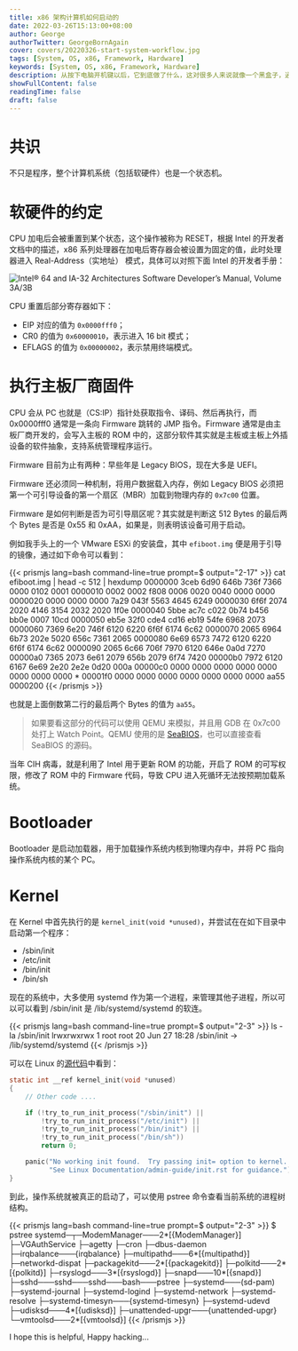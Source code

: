 ```yaml
---
title: x86 架构计算机如何启动的
date: 2022-03-26T15:13:00+08:00
author: George
authorTwitter: GeorgeBornAgain
cover: covers/20220326-start-system-workflow.jpg
tags: [System, OS, x86, Framework, Hardware]
keywords: [System, OS, x86, Framework, Hardware]
description: 从按下电脑开机键以后，它到底做了什么，这对很多人来说就像一个黑盒子，通过技术手段窥视这个黑盒子后发现计算机世界没有魔法！一切都是有理可依的。
showFullContent: false
readingTime: false
draft: false
---
```


# 共识

不只是程序，整个计算机系统（包括软硬件）也是一个状态机。

# 软硬件的约定

CPU 加电后会被重置到某个状态，这个操作被称为 RESET，根据 Intel 的开发者文档中的描述，x86 系列处理器在加电后寄存器会被设置为固定的值，此时处理器进入 Real-Address（实地址） 模式，具体可以对照下面 Intel 的开发者手册：

![Intel® 64 and IA-32 Architectures Software Developer’s Manual, Volume 3A/3B](/article/20220326-intel-software-developers-manual.png)

CPU 重置后部分寄存器如下：

* EIP 对应的值为 `0x0000fff0`；
* CR0 的值为 `0x60000010`，表示进入 16 bit 模式；
* EFLAGS 的值为 `0x00000002`，表示禁用终端模式。

# 执行主板厂商固件

CPU 会从 PC 也就是（CS:IP）指针处获取指令、译码、然后再执行，而 0x0000fff0 通常是一条向 Firmware 跳转的 JMP 指令。Firmware 通常是由主板厂商开发的，会写入主板的 ROM 中的，这部分软件其实就是主板或主板上外插设备的软件抽象，支持系统管理程序运行。

Firmware 目前为止有两种：早些年是 Legacy BIOS，现在大多是 UEFI。

Firmware 还必须同一种机制，将用户数据载入内存，例如 Legacy BIOS 必须把第一个可引导设备的第一个扇区（MBR）加载到物理内存的 `0x7c00` 位置。

Firmware 是如何判断是否为可引导扇区呢？其实就是判断这 512 Bytes 的最后两个 Bytes 是否是 0x55 和 0xAA，如果是，则表明该设备可用于启动。

例如我手头上的一个 VMware ESXi 的安装盘，其中 `efiboot.img` 便是用于引导的镜像，通过如下命令可以看到：

{{< prismjs lang=bash command-line=true prompt=$ output="2-17" >}}
cat efiboot.img | head -c 512 | hexdump
0000000 3ceb 6d90 646b 736f 7366 0000 0102 0001
0000010 0002 0002 f808 0006 0020 0040 0000 0000
0000020 0000 0000 0000 7a29 043f 5563 4645 6249
0000030 6f6f 2074 2020 4146 3154 2032 2020 1f0e
0000040 5bbe ac7c c022 0b74 b456 bb0e 0007 10cd
0000050 eb5e 32f0 cde4 cd16 eb19 54fe 6968 2073
0000060 7369 6e20 746f 6120 6220 6f6f 6174 6c62
0000070 2065 6964 6b73 202e 5020 656c 7361 2065
0000080 6e69 6573 7472 6120 6220 6f6f 6174 6c62
0000090 2065 6c66 706f 7970 6120 646e 0a0d 7270
00000a0 7365 2073 6e61 2079 656b 2079 6f74 7420
00000b0 7972 6120 6167 6e69 2e20 2e2e 0d20 000a
00000c0 0000 0000 0000 0000 0000 0000 0000 0000
*
00001f0 0000 0000 0000 0000 0000 0000 0000 aa55
0000200
{{< /prismjs >}}

也就是上面倒数第二行的最后两个 Bytes 的值为 `aa55`。

> 如果要看这部分的代码可以使用 QEMU 来模拟，并且用 GDB 在 0x7c00 处打上 Watch Point。QEMU 使用的是 [SeaBIOS](https://www.seabios.org/SeaBIOS)，也可以直接查看 SeaBIOS 的源码。

当年 CIH 病毒，就是利用了 Intel 用于更新 ROM 的功能，开启了 ROM 的可写权限，修改了 ROM 中的 Firmware 代码，导致 CPU 进入死循环无法按预期加载系统。

# Bootloader

Bootloader 是启动加载器，用于加载操作系统内核到物理内存中，并将 PC 指向操作系统内核的某个 PC。

# Kernel

在 Kernel 中首先执行的是 `kernel_init(void *unused)`，并尝试在在如下目录中启动第一个程序：

* /sbin/init
* /etc/init
* /bin/init
* /bin/sh

现在的系统中，大多使用 systemd 作为第一个进程，来管理其他子进程，所以可以可以看到 /sbin/init 是 /lib/systemd/systemd 的软连。

{{< prismjs lang=bash command-line=true prompt=$ output="2-3" >}}
ls -la /sbin/init
lrwxrwxrwx 1 root root 20 Jun 27 18:28 /sbin/init -> /lib/systemd/systemd
{{< /prismjs >}}

可以在 Linux 的[源代码](https://github.com/torvalds/linux/blob/644e9524388a5dbc6d4f58c492ee9ef7bd4ddf4d/init/main.c#L1575-L1579)中看到：
```c
static int __ref kernel_init(void *unused)
{
	// Other code ....

	if (!try_to_run_init_process("/sbin/init") ||
	    !try_to_run_init_process("/etc/init") ||
	    !try_to_run_init_process("/bin/init") ||
	    !try_to_run_init_process("/bin/sh"))
		return 0;

	panic("No working init found.  Try passing init= option to kernel. "
	      "See Linux Documentation/admin-guide/init.rst for guidance.");
}
```

到此，操作系统就被真正的启动了，可以使用 pstree 命令查看当前系统的进程树结构。

{{< prismjs lang=bash command-line=true prompt=$ output="2-3" >}}
$ pstree
systemd─┬─ModemManager───2*[{ModemManager}]
        ├─VGAuthService
        ├─agetty
        ├─cron
        ├─dbus-daemon
        ├─irqbalance───{irqbalance}
        ├─multipathd───6*[{multipathd}]
        ├─networkd-dispat
        ├─packagekitd───2*[{packagekitd}]
        ├─polkitd───2*[{polkitd}]
        ├─rsyslogd───3*[{rsyslogd}]
        ├─snapd───10*[{snapd}]
        ├─sshd───sshd───sshd───bash───pstree
        ├─systemd───(sd-pam)
        ├─systemd-journal
        ├─systemd-logind
        ├─systemd-network
        ├─systemd-resolve
        ├─systemd-timesyn───{systemd-timesyn}
        ├─systemd-udevd
        ├─udisksd───4*[{udisksd}]
        ├─unattended-upgr───{unattended-upgr}
        └─vmtoolsd───2*[{vmtoolsd}]
{{< /prismjs >}}

I hope this is helpful, Happy hacking...